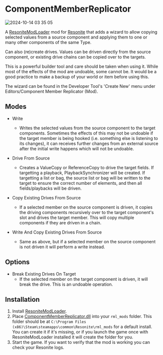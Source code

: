 # ComponentMemberReplicator

![2024-10-14 03 35 05](https://github.com/user-attachments/assets/25abf816-ffcc-4da0-bb22-e70851527e01)

A [ResoniteModLoader](https://github.com/resonite-modding-group/ResoniteModLoader) mod for [Resonite](https://resonite.com/) that adds a wizard to allow copying selected values from a source component and applying them to one or many other components of the same Type.

Can also (re)create drives. Values can be driven directly from the source component, or existing drive chains can be copied over to the targets.

This is a powerful builder tool and care should be taken when using it. While most of the effects of the mod are undoable, some cannot be. It would be a good practice to make a backup of your world or item before using this.

The wizard can be found in the Developer Tool's 'Create New' menu under Editors/Component Member Replicator (Mod).

## Modes

- Write
  - Writes the selected values from the source component to the target components. Sometimes the effects of this may not be undoable if the target member is being hooked (i.e. something else is listening to its changes), it can receives further changes from an external source after the initial write happens which will not be undoable.

- Drive From Source
  - Creates a ValueCopy or ReferenceCopy to drive the target fields. If targetting a playback, PlaybackSynchronizer will be created. If targetting a list or bag, the source list or bag will be written to the target to ensure the correct number of elements, and then all fields/playbacks will be driven.

- Copy Existing Drives From Source
  - If a selected member on the source component is driven, it copies the driving components recursively over to the target component's slot and drives the target member. This will copy multiple components if they are driven in a chain.
 
- Write And Copy Existing Drives From Source
  - Same as above, but if a selected member on the source component is not driven it will perform a write instead.
 
## Options

- Break Existing Drives On Target
  - If the selected member on the target component is driven, it will break the drive. This is an undoable operation.

## Installation
1. Install [ResoniteModLoader](https://github.com/resonite-modding-group/ResoniteModLoader).
2. Place [ComponentMemberReplicator.dll](https://github.com/Nytra/ResoniteComponentMemberReplicator/releases/latest/download/ComponentMemberReplicator.dll) into your `rml_mods` folder. This folder should be at `C:\Program Files (x86)\Steam\steamapps\common\Resonite\rml_mods` for a default install. You can create it if it's missing, or if you launch the game once with ResoniteModLoader installed it will create the folder for you.
3. Start the game. If you want to verify that the mod is working you can check your Resonite logs.
